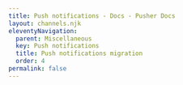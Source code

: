 ```yaml
---
title: Push notifications - Docs - Pusher Docs
layout: channels.njk
eleventyNavigation: 
  parent: Miscellaneous
  key: Push notifications
  title: Push notifications migration
  order: 4
permalink: false
---
```

